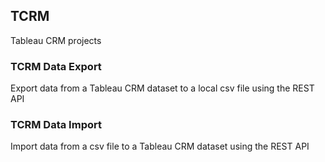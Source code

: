 ## TCRM
Tableau CRM projects

### TCRM Data Export
Export data from a Tableau CRM dataset to a local csv file using the REST API
### TCRM Data Import
Import data from a csv file to a Tableau CRM dataset using the REST API
